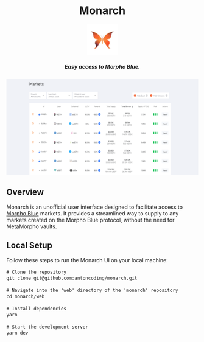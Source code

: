 <div align="center">
  <h1 > Monarch </h1>
  <img height=80 src="./imgs/logo.png"/>
  <h5 align="center"> Easy access to Morpho Blue.</h5>
</div>

![Monarch UI Screenshot](./imgs/Screenshot-1.png)

## Overview

Monarch is an unofficial user interface designed to facilitate access to [Morpho Blue](https://github.com/morpho-org/morpho-blue) markets. It provides a streamlined way to supply to any markets created on the Morpho Blue protocol, without the need for MetaMorpho vaults.

## Local Setup

Follow these steps to run the Monarch UI on your local machine:

```shell
# Clone the repository
git clone git@github.com:antoncoding/monarch.git

# Navigate into the 'web' directory of the 'monarch' repository
cd monarch/web

# Install dependencies
yarn

# Start the development server
yarn dev
```
